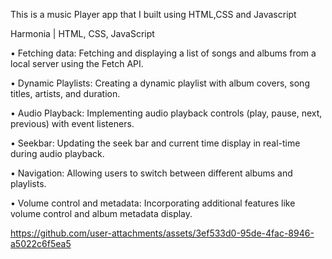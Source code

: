 This is a music Player app that I built using HTML,CSS and Javascript

Harmonia | HTML, CSS, JavaScript

• Fetching data: Fetching and displaying a list of songs and albums from a local server using the Fetch API.

• Dynamic Playlists: Creating a dynamic playlist with album covers, song titles, artists, and duration.

• Audio Playback: Implementing audio playback controls (play, pause, next, previous) with event listeners.

• Seekbar: Updating the seek bar and current time display in real-time during audio playback.

• Navigation: Allowing users to switch between different albums and playlists.

• Volume control and metadata: Incorporating additional features like volume control and album metadata
display.

https://github.com/user-attachments/assets/3ef533d0-95de-4fac-8946-a5022c6f5ea5
